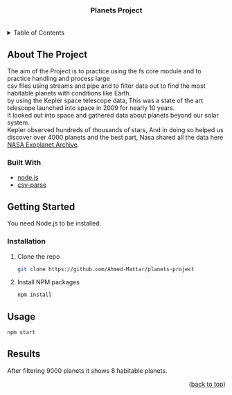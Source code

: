 <div align="center">
  <h3 align="center">Planets Project</h3>
  <br/>
</div>

<!-- TABLE OF CONTENTS -->
<details>
  <summary>Table of Contents</summary>
  <ol>
    <li>
      <a href="#about-the-project">About The Project</a>
      <ul>
        <li><a href="#built-with">Built With</a></li>
      </ul>
    </li>
    <li>
      <a href="#getting-started">Getting Started</a>
      <ul>
        <li><a href="#prerequisites">Prerequisites</a></li>
        <li><a href="#installation">Installation</a></li>
      </ul>
    </li>
    <li><a href="#usage">Usage</a></li>
  </ol>
</details>

<!-- ABOUT THE PROJECT -->

## About The Project

The aim of the Project is to practice using the fs core module and to practice handling and process large  
csv files using streams and pipe and to filter data out to find the most habitable planets with conditions like Earth.  
by using the Kepler space telescope data, This was a state of the art telescope launched into space in 2009 for nearly 10 years.  
It looked out into space and gathered data about planets beyond our solar system.  
Kepler observed hundreds of thousands of stars, And in doing so helped us discover over 4000 planets and the best part, Nasa shared all the data here [NASA Exoplanet Archive](https://exoplanetarchive.ipac.caltech.edu/docs/data.html).

### Built With

- [node.js](https://nodejs.org/)
- [csv-parse](https://www.npmjs.com/package/csv-parse)

<!-- GETTING STARTED -->

## Getting Started

You need Node.js to be installed.

### Installation

1. Clone the repo
   ```sh
   git clone https://github.com/Ahmed-Mattar/planets-project
   ```
2. Install NPM packages
   ```sh
   npm install
   ```

<!-- USAGE EXAMPLES -->

## Usage

```sh
npm start
```

## Results

After filtering 9000 planets it shows 8 habitable planets.

<p align="right">(<a href="#top">back to top</a>)</p>
